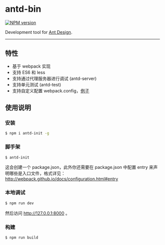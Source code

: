 # antd-bin

[![NPM version](https://img.shields.io/npm/v/antd-bin.svg?style=flat)](https://npmjs.org/package/antd-bin)

Development tool for [Ant Design](https://github.com/ant-design/ant-design).

----

## 特性

- 基于 webpack 实现
- 支持 ES6 和 less
- 支持通过代理服务器进行调试 (antd-server)
- 支持单元测试 (antd-test)
- 支持自定义配置 webpack.config，[例子](./examples/customize-with-reactcss)

## 使用说明

### 安装

```bash
$ npm i antd-init -g
```

### 脚手架

```bash
$ antd-init
```

这会创建一个 package.json，此外你还需要在 package.json 中配置 entry 来声明哪些是入口文件，格式详见：http://webpack.github.io/docs/configuration.html#entry

### 本地调试

```bash
$ npm run dev
```

然后访问 http://127.0.0.1:8000 。

### 构建

```bash
$ npm run build
```
